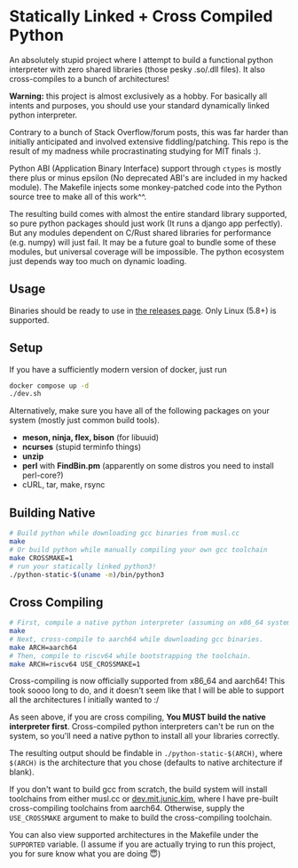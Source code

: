 # Statically Linked + Cross Compiled Python

An absolutely stupid project where I attempt to build a functional python
interpreter with zero shared libraries (those pesky .so/.dll files). It also
cross-compiles to a bunch of architectures!

**Warning:** this project is almost exclusively as a hobby. For basically all
intents and purposes, you should use your standard dynamically linked python
interpreter.

Contrary to a bunch of Stack Overflow/forum posts, this was far harder than
initially anticipated and involved extensive fiddling/patching. This repo is the
result of my madness while procrastinating studying for MIT finals :).

Python ABI (Application Binary Interface) support through `ctypes` is mostly
there plus or minus epsilon (No deprecated ABI's are included in my hacked
module). The Makefile injects some monkey-patched code into the Python source
tree to make all of this work^^.

The resulting build comes with almost the entire standard library supported, so
pure python packages should just work (It runs a django app perfectly). But any
modules dependent on C/Rust shared libraries for performance (e.g. numpy) will
just fail. It may be a future goal to bundle some of these modules, but
universal coverage will be impossible. The python ecosystem just depends way too
much on dynamic loading.

## Usage

Binaries should be ready to use in [the releases
page](https://github.com/junikimm717/static-python/releases).
Only Linux (5.8+) is supported.

## Setup

If you have a sufficiently modern version of docker, just run
```sh
docker compose up -d
./dev.sh
```

Alternatively, make sure you have all of the following packages on your system
(mostly just common build tools).

- **meson, ninja, flex, bison** (for libuuid)
- **ncurses** (stupid terminfo things)
- **unzip**
- **perl** with **FindBin.pm** (apparently on some distros you need to install
  perl-core?)
- cURL, tar, make, rsync

## Building Native

```sh
# Build python while downloading gcc binaries from musl.cc
make
# Or build python while manually compiling your own gcc toolchain
make CROSSMAKE=1
# run your statically linked python3!
./python-static-$(uname -m)/bin/python3
```

## Cross Compiling

```sh
# First, compile a native python interpreter (assuming on x86_64 system).
make
# Next, cross-compile to aarch64 while downloading gcc binaries.
make ARCH=aarch64
# Then, compile to riscv64 while bootstrapping the toolchain.
make ARCH=riscv64 USE_CROSSMAKE=1
```

Cross-compiling is now officially supported from x86_64 and aarch64! This took
soooo long to do, and it doesn't seem like that I will be able to support all
the architectures I initially wanted to :/

As seen above, if you are cross compiling, **You MUST build the native
interpreter first**. Cross-compiled python interpreters can't be run on the
system, so you'll need a native python to install all your libraries correctly.

The resulting output should be findable in `./python-static-$(ARCH)`, where
`$(ARCH)` is the architecture that you chose (defaults to native architecture if
blank).

If you don't want to build gcc from scratch, the build system will install
toolchains from either musl.cc or
[dev.mit.junic.kim](https://dev.mit.junic.kim/cross), where I have pre-built
cross-compiling toolchains from aarch64. Otherwise, supply the `USE_CROSSMAKE`
argument to make to build the cross-compiling toolchain.

You can also view supported architectures in the Makefile under the `SUPPORTED`
variable. (I assume if you are actually trying to run this project, you for sure
know what you are doing 😇)

